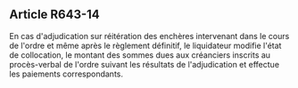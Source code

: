 Article R643-14
----
En cas d'adjudication sur réitération des enchères intervenant dans le cours de
l'ordre et même après le règlement définitif, le liquidateur modifie l'état de
collocation, le montant des sommes dues aux créanciers inscrits au procès-verbal
de l'ordre suivant les résultats de l'adjudication et effectue les paiements
correspondants.

